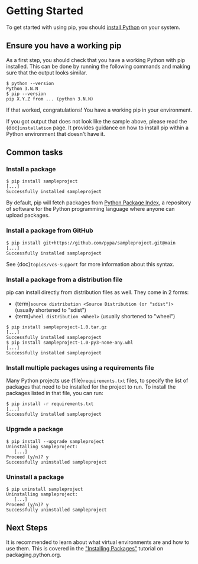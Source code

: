 # Getting Started

To get started with using pip, you should [install Python] on your system.

[install Python]: https://realpython.com/installing-python/

## Ensure you have a working pip

As a first step, you should check that you have a working Python with pip
installed. This can be done by running the following commands and making
sure that the output looks similar.

```{pip-cli}
$ python --version
Python 3.N.N
$ pip --version
pip X.Y.Z from ... (python 3.N.N)
```

If that worked, congratulations! You have a working pip in your environment.

If you got output that does not look like the sample above, please read
the {doc}`installation` page. It provides guidance on how to install pip
within a Python environment that doesn't have it.

## Common tasks

### Install a package

```{pip-cli}
$ pip install sampleproject
[...]
Successfully installed sampleproject
```

By default, pip will fetch packages from [Python Package Index][PyPI], a
repository of software for the Python programming language where anyone can
upload packages.

[PyPI]: https://pypi.org/

### Install a package from GitHub

```{pip-cli}
$ pip install git+https://github.com/pypa/sampleproject.git@main
[...]
Successfully installed sampleproject
```

See {doc}`topics/vcs-support` for more information about this syntax.

### Install a package from a distribution file

pip can install directly from distribution files as well. They come in 2 forms:

- {term}`source distribution <Source Distribution (or "sdist")>` (usually shortened to "sdist")
- {term}`wheel distribution <Wheel>` (usually shortened to "wheel")

```{pip-cli}
$ pip install sampleproject-1.0.tar.gz
[...]
Successfully installed sampleproject
$ pip install sampleproject-1.0-py3-none-any.whl
[...]
Successfully installed sampleproject
```

### Install multiple packages using a requirements file

Many Python projects use {file}`requirements.txt` files, to specify the
list of packages that need to be installed for the project to run. To install
the packages listed in that file, you can run:

```{pip-cli}
$ pip install -r requirements.txt
[...]
Successfully installed sampleproject
```

### Upgrade a package

```{pip-cli}
$ pip install --upgrade sampleproject
Uninstalling sampleproject:
   [...]
Proceed (y/n)? y
Successfully uninstalled sampleproject
```

### Uninstall a package

```{pip-cli}
$ pip uninstall sampleproject
Uninstalling sampleproject:
   [...]
Proceed (y/n)? y
Successfully uninstalled sampleproject
```

## Next Steps

It is recommended to learn about what virtual environments are and how to use
them. This is covered in the ["Installing Packages"](pypug:tutorials/installing-packages)
tutorial on packaging.python.org.
